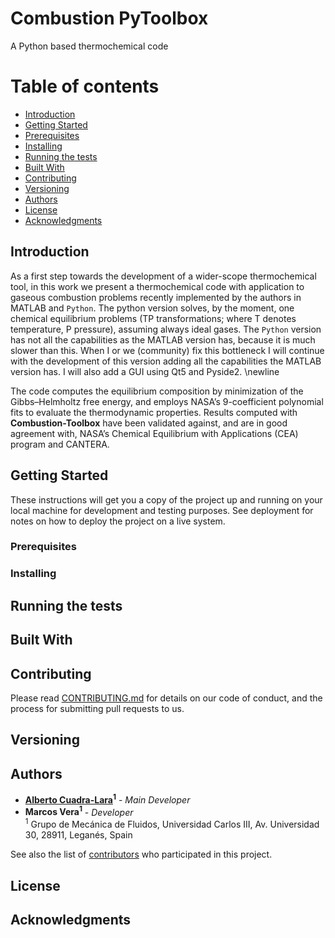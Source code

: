 # Combustion PyToolbox
A Python based thermochemical code

Table of contents
=================

<!--ts-->
   * [Introduction](#Introduction)
   * [Getting Started](#Getting-Started)
   * [Prerequisites](#Prerequisites)
   * [Installing](#Installing)
   * [Running the tests](#Running-the-tests)
   * [Built With](#Built-With)
   * [Contributing](#Contributing)
   * [Versioning](#Versioning)
   * [Authors](#Authors)
   * [License](#License)
   * [Acknowledgments](#Acknowledgments)
   
<!--te-->

## Introduction
As a first step towards the development of a wider-scope thermochemical tool, in this work we present a thermochemical code with application to gaseous combustion problems recently implemented by the authors in MATLAB and `Python`. The python version solves, by the moment, one chemical equilibrium problems (TP transformations; where T denotes temperature, P pressure), assuming always ideal gases. The `Python` version has not all the capabilities as the MATLAB version has, because it is much slower than this. When I or we (community) fix this bottleneck I will continue with the development of this version adding all the capabilities the MATLAB version has. I will also add a GUI using Qt5 and Pyside2. \newline

The code computes the equilibrium composition by minimization of the Gibbs–Helmholtz free energy, and employs NASA’s 9-coefficient polynomial fits to evaluate the thermodynamic properties. Results computed with **Combustion-Toolbox** have been validated against, and are in good agreement with, NASA’s Chemical Equilibrium with Applications (CEA) program and CANTERA.

## Getting Started

These instructions will get you a copy of the project up and running on your local machine for development and testing purposes. See deployment for notes on how to deploy the project on a live system.

### Prerequisites

### Installing

## Running the tests

## Built With

## Contributing

Please read [CONTRIBUTING.md](https://gist.github.com/PurpleBooth/b24679402957c63ec426) for details on our code of conduct, and the process for submitting pull requests to us.

## Versioning


## Authors

* **[Alberto Cuadra-Lara](https://github.com/AlbertoCuadra)<sup>1</sup>** - *Main Developer*
* **Marcos Vera<sup>1</sup>** - *Developer*  
<sup>1</sup>  Grupo de Mecánica de Fluidos, Universidad Carlos III, Av. Universidad 30, 28911, Leganés, Spain

See also the list of [contributors](https://github.com/AlbertoCuadra/combustion_toolbox/blob/master/CONTRIBUTORS.md) who participated in this project.

## License


## Acknowledgments
